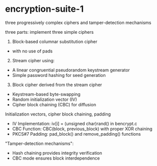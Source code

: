 # encryption-suite-1
three progressively complex ciphers and tamper-detection mechanisms

three parts: implement three simple ciphers
1. Block-based columnar substitution cipher
* with no use of pads
2. Stream cipher using:
* A linear congruential pseudorandom keystream generator
* Simple password hashing for seed generation
3. Block cipher derived from the stream cipher
* Keystream-based byte-swapping
* Random initialization vector (IV)
* Cipher block chaining (CBC) for diffusion

Initialization vectors, cipher block chaining, padding
- IV Implementation: iv[i] = (unsigned char)rand() in bencrypt.c
- CBC Function: CBC(block, previous_block) with proper XOR chaining
- PKCS#7 Padding: pad_block() and remove_padding() functions

"Tamper-detection mechanisms":
- Hash chaining provides integrity verification
- CBC mode ensures block interdependence
